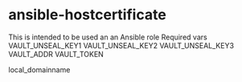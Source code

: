 # ansible-hostcertificate
This is intended to be used an an Ansible role
Required vars
VAULT_UNSEAL_KEY1
VAULT_UNSEAL_KEY2
VAULT_UNSEAL_KEY3
VAULT_ADDR
VAULT_TOKEN

local_domainname
